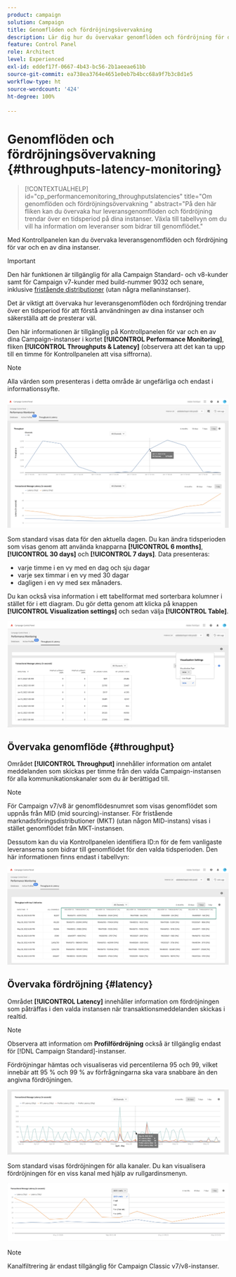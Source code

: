 ```yaml
---
product: campaign
solution: Campaign
title: Genomflöden och fördröjningsövervakning
description: Lär dig hur du övervakar genomflöden och fördröjning för dina Campaign-instanser på Kontrollpanelen.
feature: Control Panel
role: Architect
level: Experienced
exl-id: eddef17f-0667-4b43-bc56-2b1aeeae61bb
source-git-commit: ea738ea3764e4651e0eb7b4bcc68a9f7b3c8d1e5
workflow-type: ht
source-wordcount: '424'
ht-degree: 100%

---
```


# Genomflöden och fördröjningsövervakning {#throughputs-latency-monitoring}

>[!CONTEXTUALHELP]
>id="cp_performancemonitoring_throughputslatencies"
>title="Om genomflöden och fördröjningsövervakning "
>abstract="På den här fliken kan du övervaka hur leveransgenomflöden och fördröjning trendar över en tidsperiod på dina instanser. Växla till tabellvyn om du vill ha information om leveranser som bidrar till genomflödet."

Med Kontrollpanelen kan du övervaka leveransgenomflöden och fördröjning för var och en av dina instanser.

>[!IMPORTANT]
>
>Den här funktionen är tillgänglig för alla Campaign Standard- och v8-kunder samt för Campaign v7-kunder med build-nummer 9032 och senare, inklusive [fristående distributioner](https://experienceleague.adobe.com/docs/campaign-classic/using/installing-campaign-classic/deployment-types-/standalone-deployment.html?lang=sv) (utan några mellaninstanser).

Det är viktigt att övervaka hur leveransgenomflöden och fördröjning trendar över en tidsperiod för att förstå användningen av dina instanser och säkerställa att de presterar väl.

Den här informationen är tillgänglig på Kontrollpanelen för var och en av dina Campaign-instanser i kortet **[!UICONTROL Performance Monitoring]**, fliken **[!UICONTROL Throughputs & Latency]** (observera att det kan ta upp till en timme för Kontrollpanelen att visa siffrorna).

>[!NOTE]
>
>Alla värden som presenteras i detta område är ungefärliga och endast i informationssyfte.

![](assets/throughput-latencies-overview.png)

Som standard visas data för den aktuella dagen. Du kan ändra tidsperioden som visas genom att använda knapparna **[!UICONTROL 6 months]**, **[!UICONTROL 30 days]** och **[!UICONTROL 7 days]**. Data presenteras:
* varje timme i en vy med en dag och sju dagar
* varje sex timmar i en vy med 30 dagar
* dagligen i en vy med sex månaders.

Du kan också visa information i ett tabellformat med sorterbara kolumner i stället för i ett diagram. Du gör detta genom att klicka på knappen **[!UICONTROL Visualization settings]** och sedan välja **[!UICONTROL Table]**.

![](assets/throughput-latencies-table.png)

## Övervaka genomflöde {#throughput}

Området **[!UICONTROL Throughput]** innehåller information om antalet meddelanden som skickas per timme från den valda Campaign-instansen för alla kommunikationskanaler som du är berättigad till.

>[!NOTE]
>
>För Campaign v7/v8 är genomflödesnumret som visas genomflödet som uppnås från MID (mid sourcing)-instanser. För fristående marknadsföringsdistributioner (MKT) (utan någon MID-instans) visas i stället genomflödet från MKT-instansen.

Dessutom kan du via Kontrollpanelen identifiera ID:n för de fem vanligaste leveranserna som bidrar till genomflödet för den valda tidsperioden. Den här informationen finns endast i tabellvyn:

![](assets/throughput-latencies-top5.png)

## Övervaka fördröjning {#latency}

Området **[!UICONTROL Latency]** innehåller information om fördröjningen som påträffas i den valda instansen när transaktionsmeddelanden skickas i realtid.

>[!NOTE]
>
>Observera att information om **Profilfördröjning** också är tillgänglig endast för [!DNL Campaign Standard]-instanser.

Fördröjningar hämtas och visualiseras vid percentilerna 95 och 99, vilket innebär att 95 % och 99 % av förfrågningarna ska vara snabbare än den angivna fördröjningen.

![](assets/throughput-latencies-latency.png)

Som standard visas fördröjningen för alla kanaler. Du kan visualisera fördröjningen för en viss kanal med hjälp av rullgardinsmenyn.

![](assets/throughput-latencies-filter.png)

>[!NOTE]
>
>Kanalfiltrering är endast tillgänglig för Campaign Classic v7/v8-instanser.

